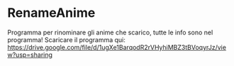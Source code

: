 # RenameAnime
Programma per rinominare gli anime che scarico, tutte le info sono nel programma!
Scaricare il programma qui: https://drive.google.com/file/d/1ugXe1BarqodR2rVHyhiMBZ3tBVoqyrJz/view?usp=sharing
